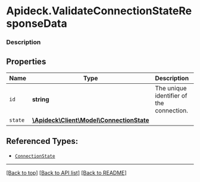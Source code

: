 # Apideck.ValidateConnectionStateResponseData

### Description

## Properties
Name | Type | Description | Notes
------------ | ------------- | ------------- | -------------
`id` | **string** | The unique identifier of the connection. | [optional] 
`state` | [**\Apideck\Client\Model\ConnectionState**](ConnectionState.md) |  | [optional] 





## Referenced Types:

* [`ConnectionState`](ConnectionState.md)

---

[[Back to top]](#) [[Back to API list]](../../../../README.md#documentation-for-api-endpoints) [[Back to README]](../../../../README.md)



